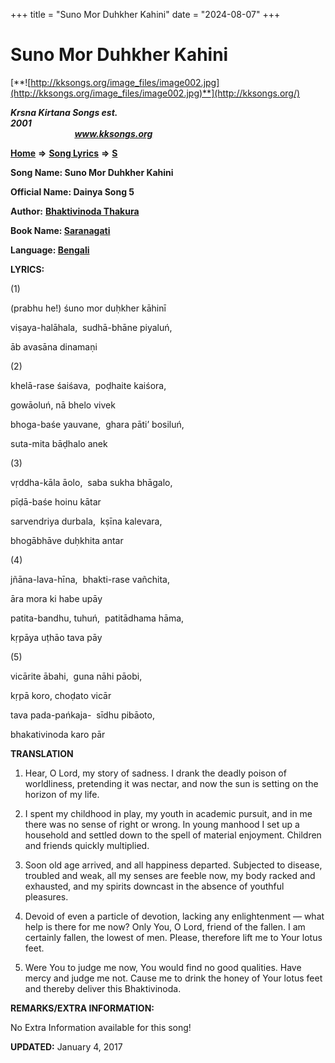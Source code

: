 +++
title = "Suno Mor Duhkher Kahini"
date = "2024-08-07"
+++

# Suno Mor Duhkher Kahini
[**![http://kksongs.org/image_files/image002.jpg](http://kksongs.org/image_files/image002.jpg)**](http://kksongs.org/)

**_Krsna Kirtana Songs est. 2001_**                                                                                                                                                 **_www.kksongs.org_**

**[Home](http://kksongs.org/)** **⇒** **[Song Lyrics](http://kksongs.org/lyrics.html)** **⇒** **[S](http://kksongs.org/songs/song_s.html)**

**Song Name: Suno Mor Duhkher Kahini**

**Official Name: Dainya Song 5**

**Author:** [**Bhaktivinoda Thakura**](http://kksongs.org/authors/list/bhaktivinoda.html)

**Book Name: [Saranagati](http://kksongs.org/authors/literature/saranagati.html)**

**Language: [Bengali](http://kksongs.org/language/list/bengali.html)**

**LYRICS:**

(1)

(prabhu he!) śuno mor duḥkher kāhinī

viṣaya-halāhala,  sudhā-bhāne piyaluń,

āb avasāna dinamaṇi

(2)

khelā-rase śaiśava,  poḍhaite kaiśora,

gowāoluń, nā bhelo vivek

bhoga-baśe yauvane,  ghara pāti’ bosiluń,

suta-mita bāḍhalo anek

(3)

vṛddha-kāla āolo,  saba sukha bhāgalo,

pīḍā-baśe hoinu kātar

sarvendriya durbala,  kṣīna kalevara,

bhogābhāve duḥkhita antar

(4)

jñāna-lava-hīna,  bhakti-rase vañchita,

āra mora ki habe upāy

patita-bandhu, tuhuń,  patitādhama hāma,

kṛpāya uṭhāo tava pāy

(5)

vicārite ābahi,  guna nāhi pāobi,

kṛpā koro, choḍato vicār

tava pada-pańkaja-  sīdhu pibāoto,

bhakativinoda karo pār

**TRANSLATION**

1) Hear, O Lord, my story of sadness. I drank the deadly poison of worldliness, pretending it was nectar, and now the sun is setting on the horizon of my life.

2) I spent my childhood in play, my youth in academic pursuit, and in me there was no sense of right or wrong. In young manhood I set up a household and settled down to the spell of material enjoyment. Children and friends quickly multiplied.

3) Soon old age arrived, and all happiness departed. Subjected to disease, troubled and weak, all my senses are feeble now, my body racked and exhausted, and my spirits downcast in the absence of youthful pleasures.

4) Devoid of even a particle of devotion, lacking any enlightenment — what help is there for me now? Only You, O Lord, friend of the fallen. I am certainly fallen, the lowest of men. Please, therefore lift me to Your lotus feet.

5) Were You to judge me now, You would find no good qualities. Have mercy and judge me not. Cause me to drink the honey of Your lotus feet and thereby deliver this Bhaktivinoda.

**REMARKS/EXTRA INFORMATION:**

No Extra Information available for this song!

**UPDATED:** January 4, 2017